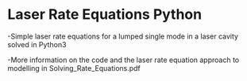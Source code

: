 # Laser Rate Equations Python
-Simple laser rate equations for a lumped single mode in a laser cavity solved in Python3

-More information on the code and the laser rate equation approach to modelling in Solving_Rate_Equations.pdf

